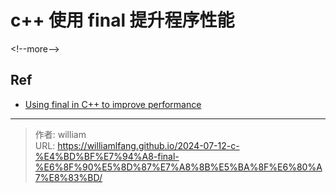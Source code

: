# c&#43;&#43; 使用 final 提升程序性能




&lt;!--more--&gt;

## Ref

- [Using final in C&#43;&#43; to improve performance](https://blog.feabhas.com/2022/11/using-final-in-c-to-improve-performance/)


---

> 作者: william  
> URL: https://williamlfang.github.io/2024-07-12-c-%E4%BD%BF%E7%94%A8-final-%E6%8F%90%E5%8D%87%E7%A8%8B%E5%BA%8F%E6%80%A7%E8%83%BD/  

